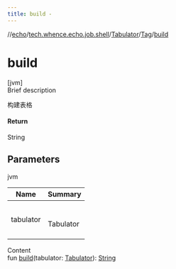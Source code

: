```yaml
---
title: build -
---
```

//[echo](../../../index.md)/[tech.whence.echo.job.shell](../../index.md)/[Tabulator](../index.md)/[Tag](index.md)/[build](build.md)



# build  
[jvm]  
Brief description  


构建表格



#### Return  


String



## Parameters  
  
jvm  
  
|  Name|  Summary| 
|---|---|
| tabulator| <br><br>Tabulator<br><br>
  
  
Content  
fun [build](build.md)(tabulator: [Tabulator](../index.md)): [String](https://kotlinlang.org/api/latest/jvm/stdlib/kotlin/-string/index.html)  



